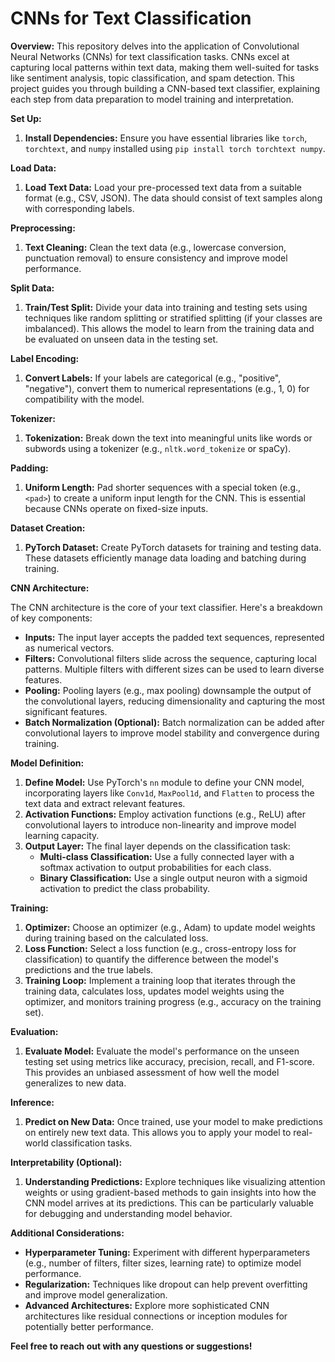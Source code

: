 # CNNs for Text Classification

**Overview:**
This repository delves into the application of Convolutional Neural Networks (CNNs) for text classification tasks. CNNs excel at capturing local patterns within text data, making them well-suited for tasks like sentiment analysis, topic classification, and spam detection. This project guides you through building a CNN-based text classifier, explaining each step from data preparation to model training and interpretation.

**Set Up:**

1. **Install Dependencies:** Ensure you have essential libraries like `torch`, `torchtext`, and `numpy` installed using `pip install torch torchtext numpy`.

**Load Data:**

1. **Load Text Data:** Load your pre-processed text data from a suitable format (e.g., CSV, JSON). The data should consist of text samples along with corresponding labels.

**Preprocessing:**

1. **Text Cleaning:** Clean the text data (e.g., lowercase conversion, punctuation removal) to ensure consistency and improve model performance.

**Split Data:**

1. **Train/Test Split:** Divide your data into training and testing sets using techniques like random splitting or stratified splitting (if your classes are imbalanced). This allows the model to learn from the training data and be evaluated on unseen data in the testing set.

**Label Encoding:**

1. **Convert Labels:** If your labels are categorical (e.g., "positive", "negative"), convert them to numerical representations (e.g., 1, 0) for compatibility with the model.

**Tokenizer:**

1. **Tokenization:** Break down the text into meaningful units like words or subwords using a tokenizer (e.g., `nltk.word_tokenize` or spaCy).

**Padding:**

1. **Uniform Length:** Pad shorter sequences with a special token (e.g., `<pad>`) to create a uniform input length for the CNN. This is essential because CNNs operate on fixed-size inputs.

**Dataset Creation:**

1. **PyTorch Dataset:** Create PyTorch datasets for training and testing data. These datasets efficiently manage data loading and batching during training.

**CNN Architecture:**

The CNN architecture is the core of your text classifier. Here's a breakdown of key components:

* **Inputs:** The input layer accepts the padded text sequences, represented as numerical vectors.
* **Filters:** Convolutional filters slide across the sequence, capturing local patterns. Multiple filters with different sizes can be used to learn diverse features.
* **Pooling:** Pooling layers (e.g., max pooling) downsample the output of the convolutional layers, reducing dimensionality and capturing the most significant features.
* **Batch Normalization (Optional):** Batch normalization can be added after convolutional layers to improve model stability and convergence during training.

**Model Definition:**

1. **Define Model:** Use PyTorch's `nn` module to define your CNN model, incorporating layers like `Conv1d`, `MaxPool1d`, and `Flatten` to process the text data and extract relevant features.
2. **Activation Functions:** Employ activation functions (e.g., ReLU) after convolutional layers to introduce non-linearity and improve model learning capacity.
3. **Output Layer:** The final layer depends on the classification task:
    * **Multi-class Classification:** Use a fully connected layer with a softmax activation to output probabilities for each class.
    * **Binary Classification:** Use a single output neuron with a sigmoid activation to predict the class probability.

**Training:**

1. **Optimizer:** Choose an optimizer (e.g., Adam) to update model weights during training based on the calculated loss.
2. **Loss Function:** Select a loss function (e.g., cross-entropy loss for classification) to quantify the difference between the model's predictions and the true labels.
3. **Training Loop:** Implement a training loop that iterates through the training data, calculates loss, updates model weights using the optimizer, and monitors training progress (e.g., accuracy on the training set).

**Evaluation:**

1. **Evaluate Model:** Evaluate the model's performance on the unseen testing set using metrics like accuracy, precision, recall, and F1-score. This provides an unbiased assessment of how well the model generalizes to new data.

**Inference:**

1. **Predict on New Data:** Once trained, use your model to make predictions on entirely new text data. This allows you to apply your model to real-world classification tasks.

**Interpretability (Optional):**

1. **Understanding Predictions:** Explore techniques like visualizing attention weights or using gradient-based methods to gain insights into how the CNN model arrives at its predictions. This can be particularly valuable for debugging and understanding model behavior.

**Additional Considerations:**

* **Hyperparameter Tuning:** Experiment with different hyperparameters (e.g., number of filters, filter sizes, learning rate) to optimize model performance.
* **Regularization:** Techniques like dropout can help prevent overfitting and improve model generalization.
* **Advanced Architectures:** Explore more sophisticated CNN architectures like residual connections or inception modules for potentially better performance.

**Feel free to reach out with any questions or suggestions!**
